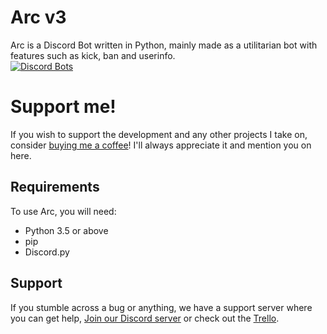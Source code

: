 # Arc v3
Arc is a Discord Bot written in Python, mainly made as a utilitarian bot with features such as kick, ban and userinfo.
\
[![Discord Bots](https://discordbots.org/api/widget/417982648749654016.svg)](https://discordbots.org/bot/417982648749654016)
# Support me!
If you wish to support the development and any other projects I take on, consider [buying me a coffee](https://ko-fi.com/joshek)! I'll always appreciate it and mention you on here.
## Requirements
To use Arc, you will need:
* Python 3.5 or above
* pip
* Discord.py
## Support
If you stumble across a bug or anything, we have a support server where you can get help, [Join our Discord server](https://discord.gg/cTMfa56) or check out the [Trello](https://trello.com/b/W12CBdcP/arc).
